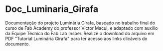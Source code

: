 # Doc_Luminaria_Girafa
Documentação do projeto Luminária Girafa, baseado no trabalho final do curso de Fab Academy do professor Victor Macul, e adaptado com auxílio da Equipe Técnica do Fab Lab Insper.
Realize o download do arquivo em PDF "Tutorial Luminária Girafa" para ter acesso aos links clicáveis do documento.
